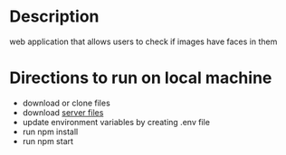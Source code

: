 # Description
web application that allows users to check if images have faces in them

# Directions to run on local machine
- download or clone files 
- download [server files](https://github.com/rafaelrubenstein/facerecognition-server)
- update environment variables by creating .env file 
- run npm install
- run npm start

